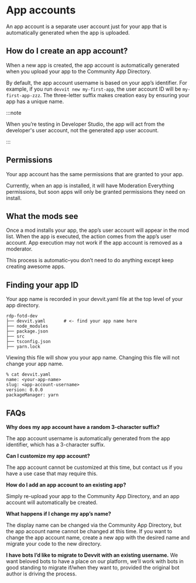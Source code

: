 # App accounts

An app account is a separate user account just for your app that is automatically generated when the app is uploaded.

## How do I create an app account?

When a new app is created, the app account is automatically generated when you upload your app to the Community App Directory.

By default, the app account username is based on your app’s identifier. For example, if you run `devvit new my-first-app`, the user account ID will be `my-first-app-zzz`. The three-letter suffix makes creation easy by ensuring your app has a unique name.

:::note

When you’re testing in Developer Studio, the app will act from the developer's user account, not the generated app user account.

:::

## Permissions

Your app account has the same permissions that are granted to your app.

Currently, when an app is installed, it will have Moderation Everything permissions, but soon apps will only be granted permissions they need on install.

## What the mods see

Once a mod installs your app, the app’s user account will appear in the mod list. When the app is executed, the action comes from the app’s user account. App execution may not work if the app account is removed as a moderator.

This process is automatic–you don’t need to do anything except keep creating awesome apps.

## Finding your app ID

Your app name is recorded in your devvit.yaml file at the top level of your app directory.

```text
rdp-fotd-dev
├── devvit.yaml       # <- find your app name here
├── node_modules
├── package.json
├── src
├── tsconfig.json
├── yarn.lock

```

Viewing this file will show you your app name. Changing this file will not change your app name.

```text
% cat devvit.yaml
name: <your-app-name>
slug: <app-account-username>
version: 0.0.0
packageManager: yarn

```

## FAQs

**Why does my app account have a random 3-character suffix?**

The app account username is automatically generated from the app identifier, which has a 3-character suffix.

**Can I customize my app account?**

The app account cannot be customized at this time, but contact us if you have a use case that may require this.

**How do I add an app account to an existing app?**

Simply re-upload your app to the Community App Directory, and an app account will automatically be created.

**What happens if I change my app’s name?**

The display name can be changed via the Community App Directory, but the app account name cannot be changed at this time. If you want to change the app account name, create a new app with the desired name and migrate your code to the new directory.

**I have bots I’d like to migrate to Devvit with an existing username.**
We want beloved bots to have a place on our platform, we’ll work with bots in good standing to migrate if/when they want to, provided the original bot author is driving the process.
